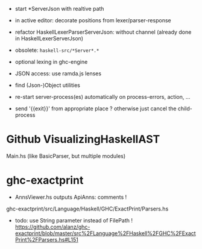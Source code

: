 
- start *ServerJson with realtive path

- in active editor: decorate positions from lexer/parser-response

- refactor HaskellLexerParserServerJson: without channel (already done in HaskellLexerServerJson) 

- obsolete: `haskell-src/*Server*.*`

- optional lexing in ghc-engine

- JSON access: use ramda.js lenses
- find (Json-)Object utilities

- re-start server-process(es) automatically on process-errors, action, ...

- send '{{exit}}' from appropriate place ? otherwise just cancel the child-process


Github VisualizingHaskellAST
============================
Main.hs (like BasicParser, but multiple modules)


ghc-exactprint
==============
* AnnsViewer.hs
outputs ApiAnns: comments !

ghc-exactprint/src/Language/Haskell/GHC/ExactPrint/Parsers.hs

* todo: use String parameter instead of FilePath !
https://github.com/alanz/ghc-exactprint/blob/master/src%2FLanguage%2FHaskell%2FGHC%2FExactPrint%2FParsers.hs#L151


